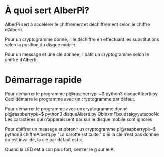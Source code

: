 # À quoi sert AlberPi?

AlberPi sert à accélérer le chiffrement et déchiffrement selon le chiffre d’Alberti. 

Pour un cryptogramme donné, il le déchiffre en effectuant les substitutions selon la position du disque mobile.

Pour un message et une clé donnée, il bâtit un cryptogramme selon le chiffre d’Alberti.

# Démarrage rapide

Pour démarrer le programme
pi@raspberrypi:~$ python3 disqueAlberti.py
Ceci démarre le programme avec un cryptogramme par défaut.

Pour démarrer le programme avec un cryptogramme donné
pi@raspberrypi:~$ python3 disqueAlberti.py QbinxmFbxudssigyyutscooNc
Les caractères qui n’apparaissent pas sur le disque mobile sont ignorés

Pour chiffrer un message et obtenir un cryptogramme
pi@raspberrypi:~$ python3 chiffreAlberti.py "La carotte est cuite." x
Si la clé n’est pas donnée ou est invalide, la clé par défaut est k.

Quand la LED est à son plus fort, centrer le g sur le A.
 
